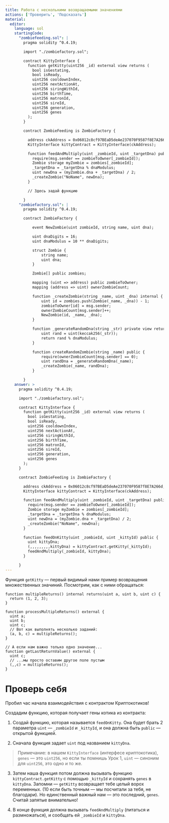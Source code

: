 ```yaml
---
title: Работа с несколькими возвращаемыми значениями
actions: ['Проверить', 'Подсказать']
material:
  editor:
    language: sol
    startingCode:
      "zombiefeeding.sol": |
        pragma solidity ^0.4.19;

        import "./zombiefactory.sol";

        contract KittyInterface {
          function getKitty(uint256 _id) external view returns (
            bool isGestating,
            bool isReady,
            uint256 cooldownIndex,
            uint256 nextActionAt,
            uint256 siringWithId,
            uint256 birthTime,
            uint256 matronId,
            uint256 sireId,
            uint256 generation,
            uint256 genes
          );
        }

        contract ZombieFeeding is ZombieFactory {

          address ckAddress = 0x06012c8cf97BEaD5deAe237070F9587f8E7A266d;
          KittyInterface kittyContract = KittyInterface(ckAddress);

          function feedAndMultiply(uint _zombieId, uint _targetDna) public {
            require(msg.sender == zombieToOwner[_zombieId]);
            Zombie storage myZombie = zombies[_zombieId];
            _targetDna = _targetDna % dnaModulus;
            uint newDna = (myZombie.dna + _targetDna) / 2;
            _createZombie("NoName", newDna);
          }

          // Здесь задай функцию

        }
      "zombiefactory.sol": |
        pragma solidity ^0.4.19;

        contract ZombieFactory {

            event NewZombie(uint zombieId, string name, uint dna);

            uint dnaDigits = 16;
            uint dnaModulus = 10 ** dnaDigits;

            struct Zombie {
                string name;
                uint dna;
            }

            Zombie[] public zombies;

            mapping (uint => address) public zombieToOwner;
            mapping (address => uint) ownerZombieCount;

            function _createZombie(string _name, uint _dna) internal {
                uint id = zombies.push(Zombie(_name, _dna)) - 1;
                zombieToOwner[id] = msg.sender;
                ownerZombieCount[msg.sender]++;
                NewZombie(id, _name, _dna);
            }

            function _generateRandomDna(string _str) private view returns (uint) {
                uint rand = uint(keccak256(_str));
                return rand % dnaModulus;
            }

            function createRandomZombie(string _name) public {
                require(ownerZombieCount[msg.sender] == 0);
                uint randDna = _generateRandomDna(_name);
                _createZombie(_name, randDna);
            }

        }
    answer: >
      pragma solidity ^0.4.19;

      import "./zombiefactory.sol";

      contract KittyInterface {
        function getKitty(uint256 _id) external view returns (
          bool isGestating,
          bool isReady,
          uint256 cooldownIndex,
          uint256 nextActionAt,
          uint256 siringWithId,
          uint256 birthTime,
          uint256 matronId,
          uint256 sireId,
          uint256 generation,
          uint256 genes
        );
      }

      contract ZombieFeeding is ZombieFactory {

        address ckAddress = 0x06012c8cf97BEaD5deAe237070F9587f8E7A266d;
        KittyInterface kittyContract = KittyInterface(ckAddress);

        function feedAndMultiply(uint _zombieId, uint _targetDna) public {
          require(msg.sender == zombieToOwner[_zombieId]);
          Zombie storage myZombie = zombies[_zombieId];
          _targetDna = _targetDna % dnaModulus;
          uint newDna = (myZombie.dna + _targetDna) / 2;
          _createZombie("NoName", newDna);
        }

        function feedOnKitty(uint _zombieId, uint _kittyId) public {
          uint kittyDna;
          (,,,,,,,,,kittyDna) = kittyContract.getKitty(_kittyId);
          feedAndMultiply(_zombieId, kittyDna);
        }

      }
---
```


Функция `getKitty` — первый видимый нами пример возвращения множественных значиний. Посмотрим, как с ними обращаться:

```
function multipleReturns() internal returns(uint a, uint b, uint c) {
  return (1, 2, 3);
}

function processMultipleReturns() external {
  uint a;
  uint b;
  uint c;
  // Вот как выполнять несколько заданий:
  (a, b, c) = multipleReturns();
}

// А если нам важно только одно значение...
function getLastReturnValue() external {
  uint c;
  // ...мы просто оставим другое поле пустым
  (,,c) = multipleReturns();
}
```

# Проверь себя

Пробил час начала взаимодействия с контрактом Криптокотиков! 

Создадим функцию, которая получает гены котика из контракта:

1. Создай функцию, которая называется `feedOnKitty`. Она будет брать 2 параметра `uint` — `_zombieId` и `_kittyId`, и она должна быть `public` — открытой функцией.

2. Сначала функция задает `uint` под названием `kittyDna`.

  > Примечание: в нашем `KittyInterface` (интерфесе криптокотика), `genes` — это `uint256`, но если ты помнишь Урок 1, `uint` — синоним для `uint256`, это одно и то же.

3. Затем наша функция потом должна вызывать функцию `kittyContract.getKitty` с помощью `_kittyId` и сохранять `genes` в `kittyDna`. Запомни — `getKitty` возвращает тебе целый ворох переменных. (10 если быть точным — мы посчитали за тебя, не благодари). Но единственный важный нам — это последний, `genes`. Считай запятые внимательно!

4. В конце функция должна вызывать `feedAndMultiply` (питаться и размножаться), и сообщать ей `_zombieId` и `kittyDna`.
